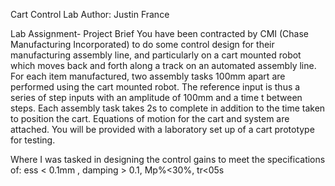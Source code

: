 Cart Control Lab
Author: Justin France 

 Lab Assignment- Project Brief
 You have been contracted by CMI (Chase Manufacturing Incorporated) to do some control design for their manufacturing
 assembly line, and particularly on a cart mounted robot which moves back and forth along a track on an automated
 assembly line.
 For each item manufactured, two assembly tasks 100mm apart are performed using the cart mounted robot. The reference
 input is thus a series of step inputs with an amplitude of 100mm and a time t between steps. Each assembly task
 takes 2s to complete in addition to the time taken to position the cart. Equations of motion for the cart and system are
 attached. You will be provided with a laboratory set up of a cart prototype for testing.

 Where I was tasked in designing the control gains to meet the specifications of:  ess < 0.1mm , damping > 0.1, Mp%<30%, tr<05s
